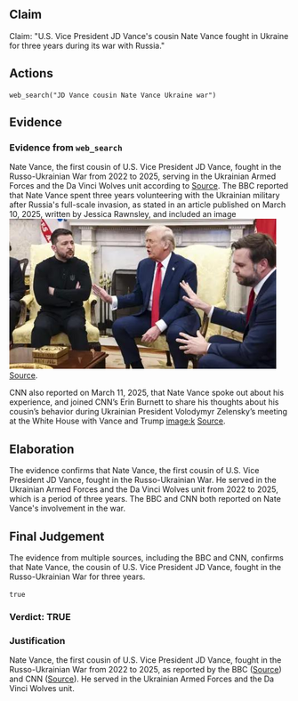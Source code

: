 ## Claim
Claim: "U.S. Vice President JD Vance's cousin Nate Vance fought in Ukraine for three years during its war with Russia."

## Actions
```
web_search("JD Vance cousin Nate Vance Ukraine war")
```

## Evidence
### Evidence from `web_search`
Nate Vance, the first cousin of U.S. Vice President JD Vance, fought in the Russo-Ukrainian War from 2022 to 2025, serving in the Ukrainian Armed Forces and the Da Vinci Wolves unit according to [Source](https://en.wikipedia.org/wiki/Nate_Vance). The BBC reported that Nate Vance spent three years volunteering with the Ukrainian military after Russia's full-scale invasion, as stated in an article published on March 10, 2025, written by Jessica Rawnsley, and included an image ![image 516](media/2025-08-06_17-44-1754502273-660934.jpg) [Source](https://www.bbc.com/news/articles/cm2yl5kevrpo).

CNN also reported on March 11, 2025, that Nate Vance spoke out about his experience, and joined CNN’s Erin Burnett to share his thoughts about his cousin’s behavior during Ukrainian President Volodymyr Zelensky’s meeting at the White House with Vance and Trump <image:k> [Source](https://www.cnn.com/2025/03/11/politics/video/jd-vance-cousin-nate-ukraine-ebof-digvid).


## Elaboration
The evidence confirms that Nate Vance, the first cousin of U.S. Vice President JD Vance, fought in the Russo-Ukrainian War. He served in the Ukrainian Armed Forces and the Da Vinci Wolves unit from 2022 to 2025, which is a period of three years. The BBC and CNN both reported on Nate Vance's involvement in the war.


## Final Judgement
The evidence from multiple sources, including the BBC and CNN, confirms that Nate Vance, the cousin of U.S. Vice President JD Vance, fought in the Russo-Ukrainian War for three years.

`true`


### Verdict: TRUE

### Justification
Nate Vance, the first cousin of U.S. Vice President JD Vance, fought in the Russo-Ukrainian War from 2022 to 2025, as reported by the BBC ([Source](https://www.bbc.com/news/articles/cm2yl5kevrpo)) and CNN ([Source](https://www.cnn.com/2025/03/11/politics/video/jd-vance-cousin-nate-ukraine-ebof-digvid)). He served in the Ukrainian Armed Forces and the Da Vinci Wolves unit.
